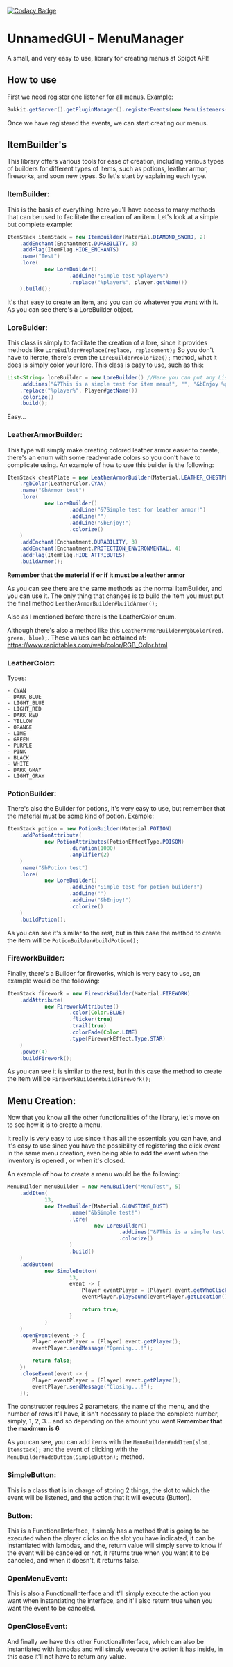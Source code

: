 [![Codacy Badge](https://app.codacy.com/project/badge/Grade/45e77e2a28654fa09763d17ad7f98003)](https://www.codacy.com/gh/UnnamedWorks/UnnamedGUI?utm_source=github.com&amp;utm_medium=referral&amp;utm_content=UnnamedWorks/UnnamedGUI&amp;utm_campaign=Badge_Grade)
# UnnamedGUI - MenuManager
A small, and very easy to use, library for creating menus at Spigot API!

## How to use
First we need register one listener for all menus.
Example:
```java
Bukkit.getServer().getPluginManager().registerEvents(new MenuListeners(), plugin);
```
Once we have registered the events, we can start creating our menus.
## ItemBuilder's
This library offers various tools for ease of creation, 
including various types of builders for different types of items,
such as potions, leather armor, fireworks, and soon new types.
So let's start by explaining each type.

### ItemBuilder:
This is the basis of everything, here you'll have access to many
methods that can be used to facilitate the creation of an item.
Let's look at a simple but complete example:
```java
ItemStack itemStack = new ItemBuilder(Material.DIAMOND_SWORD, 2)
    .addEnchant(Enchantment.DURABILITY, 3)
    .addFlag(ItemFlag.HIDE_ENCHANTS)
    .name("Test")
    .lore(
            new LoreBuilder()
                    .addLine("Simple test %player%")
                    .replace("%player%", player.getName())
    ).build();
```
It's that easy to create an item, and you can do whatever you want with it.
As you can see there's a LoreBuilder object.

### LoreBuider:
This class is simply to facilitate the creation of a lore,
since it provides methods like `LoreBuilder#replace(replace, replacement);`
So you don't have to iterate, there's even the `LoreBuilder#colorize();` 
method, what it does is simply color your lore. This class is easy to use, such as this:
```java
List<String> loreBuilder = new LoreBuilder() //Here you can put any List<String>
    .addLines("&7This is a simple test for item menu!", "", "&bEnjoy %player%!")
    .replace("%player%", Player#getName())
    .colorize()
    .build();
```
Easy...

### LeatherArmorBuilder:
This type will simply make creating colored leather armor easier to create,
there's an enum with some ready-made colors so you don't have to complicate using.
An example of how to use this builder is the following:
```java
ItemStack chestPlate = new LeatherArmorBuilder(Material.LEATHER_CHESTPLATE)
    .rgbColor(LeatherColor.CYAN)
    .name("&bArmor test")
    .lore(
            new LoreBuilder()
                    .addLine("&7Simple test for leather armor!")
                    .addLine("")
                    .addLine("&bEnjoy!")
                    .colorize()
    )
    .addEnchant(Enchantment.DURABILITY, 3)
    .addEnchant(Enchantment.PROTECTION_ENVIRONMENTAL, 4)
    .addFlag(ItemFlag.HIDE_ATTRIBUTES)
    .buildArmor();
```
**Remember that the material if or if it must be a leather armor**

As you can see there are the same methods as the normal ItemBuilder, 
and you can use it. The only thing that changes is to build the item 
you must put the final method `LeatherArmorBuilder#buildArmor();`

Also as I mentioned before there is the LeatherColor enum.

Although there's also a method like this `LeatherArmorBuilder#rgbColor(red, green, blue);`.
These values can be obtained at: https://www.rapidtables.com/web/color/RGB_Color.html

### LeatherColor:
Types:
    
    - CYAN
    - DARK_BLUE
    - LIGHT_BLUE
    - LIGHT_RED
    - DARK_RED
    - YELLOW
    - ORANGE
    - LIME
    - GREEN
    - PURPLE
    - PINK
    - BLACK
    - WHITE
    - DARK_GRAY
    - LIGHT_GRAY
    
### PotionBuilder:
There's also the Builder for potions, it's very easy to use, 
but remember that the material must be some kind of potion.
Example:
```java
ItemStack potion = new PotionBuilder(Material.POTION)
    .addPotionAttribute(
            new PotionAttributes(PotionEffectType.POISON)
                    .duration(1000)
                    .amplifier(2)
    )
    .name("&bPotion test")
    .lore(
            new LoreBuilder()
                    .addLine("Simple test for potion builder!")
                    .addLine("")
                    .addLine("&bEnjoy!")
                    .colorize()
    )
    .buildPotion();
```

As you can see it's similar to the rest, but in this case
the method to create the item will be `PotionBuilder#buildPotion();`

### FireworkBuilder:
Finally, there's a Builder for fireworks, which is very easy to use,
an example would be the following:
```java
ItemStack firework = new FireworkBuilder(Material.FIREWORK)
    .addAttribute(
            new FireworkAttributes()
                    .color(Color.BLUE)
                    .flicker(true)
                    .trail(true)
                    .colorFade(Color.LIME)
                    .type(FireworkEffect.Type.STAR)
    )
    .power(4)
    .buildFirework();
```
As you can see it is similar to the rest, but in this case
the method to create the item will be `FireworkBuilder#buildFirework();`

## Menu Creation:
Now that you know all the other functionalities of the library, 
let's move on to see how it is to create a menu.

It really is very easy to use since it has all the essentials you can have,
and it's easy to use since you have the possibility of registering 
the click event in the same menu creation, even being able to add the event
when the inventory is opened , or when it's closed.

An example of how to create a menu would be the following:

```java
MenuBuilder menuBuilder = new MenuBuilder("MenuTest", 5)
    .addItem(
            13,
            new ItemBuilder(Material.GLOWSTONE_DUST)
                    .name("&bSimple test!")
                    .lore(
                            new LoreBuilder()
                                    .addLines("&7This is a simple test for item menu!", "", "&bEnjoy!")
                                    .colorize()
                    )
                    .build()
    )
    .addButton(
            new SimpleButton(
                    13,
                    event -> {
                        Player eventPlayer = (Player) event.getWhoClicked();
                        eventPlayer.playSound(eventPlayer.getLocation(), Sound.LEVEL_UP, 1, 1);

                        return true;
                    }
            )
    )
    .openEvent(event -> {
        Player eventPlayer = (Player) event.getPlayer();
        eventPlayer.sendMessage("Opening...!");

        return false;
    })
    .closeEvent(event -> {
        Player eventPlayer = (Player) event.getPlayer();
        eventPlayer.sendMessage("Closing...!");
    });
```

The constructor requires 2 parameters, the name of the menu, 
and the number of rows it'll have, it isn't necessary to
place the complete number, simply, 1, 2, 3... and so depending 
on the amount you want **Remember that the maximum is 6**

As you can see, you can add items with the `MenuBuilder#addItem(slot, itemstack);`
and the event of clicking with the `MenuBuilder#addButton(SimpleButton);` method.

### SimpleButton:
This is a class that is in charge of storing 2 things,
the slot to which the event will be listened, and 
the action that it will execute (Button).

### Button:
This is a FunctionalInterface, it simply has a method that is going to 
be executed when the player clicks on the slot you have indicated, 
it can be instantiated with lambdas, and the, return value will simply 
serve to know if the event will be canceled or not, it returns true when
you want it to be canceled, and when it doesn't, it returns false.

### OpenMenuEvent:
This is also a FunctionalInterface and it'll simply
execute the action you want when instantiating the interface, 
and it'll also return true when you want the event to be canceled.

### OpenCloseEvent:
And finally we have this other FunctionalInterface, 
which can also be instantiated with lambdas and will 
simply execute the action it has inside, in this case 
it'll not have to return any value.